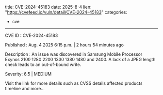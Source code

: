  
title: CVE-2024-45183
date: 2025-8-4
lien: "https://cvefeed.io/vuln/detail/CVE-2024-45183"
categories:
  - cve
---

CVE ID : CVE-2024-45183

Published :  Aug. 4
2025
6:15 p.m. | 2 hours
54 minutes ago

Description : An issue was discovered in Samsung Mobile Processor Exynos 2100
1280
2200
1330
1380
1480
and 2400. A lack of a JPEG length check leads to an out-of-bound write.

Severity: 6.5 | MEDIUM

Visit the link for more details
such as CVSS details
affected products
timeline
and more...
